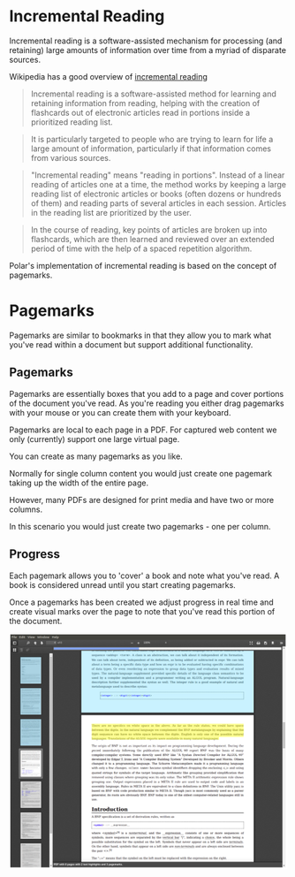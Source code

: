 # Incremental Reading

Incremental reading is a software-assisted mechanism for processing (and
retaining) large amounts of information over time from a myriad of disparate
sources.

Wikipedia has a good overview of
<a href="https://en.wikipedia.org/wiki/Incremental_reading">incremental reading</a>

> Incremental reading is a software-assisted method for learning and retaining information from reading, helping with the creation of flashcards out of electronic articles read in portions inside a prioritized reading list.

> It is particularly targeted to people who are trying to learn for life a large amount of information, particularly if that information comes from various sources.

> "Incremental reading" means "reading in portions". Instead of a linear reading of articles one at a time, the method works by keeping a large reading list of electronic articles or books (often dozens or hundreds of them) and reading parts of several articles in each session. Articles in the reading list are prioritized by the user.

> In the course of reading, key points of articles are broken up into flashcards, which are then learned and reviewed over an extended period of time with the help of a spaced repetition algorithm.

Polar's implementation of incremental reading is based on the concept of pagemarks.

# Pagemarks

Pagemarks are similar to bookmarks in that they allow you to mark what you've read
within a document but support additional functionality.

## Pagemarks

Pagemarks are essentially boxes that you add to a page and cover portions of the
document you've read. As you're reading you either drag pagemarks with your mouse
or you can create them with your keyboard.

Pagemarks are local to each page in a PDF. For captured web content we only (currently)
support one large virtual page.

You can create as many pagemarks as you like.

Normally for single column content you would just create one pagemark taking
up the width of the entire page.

However, many PDFs are designed for print media and have two or more columns.

In this scenario you would just create two pagemarks - one per column.

## Progress

Each pagemark allows you to 'cover' a book and note what you've read.  A book is
considered unread until you start creating pagemarks.

Once a pagemarks has been created we adjust progress in real time and create
visual marks over the page to note that you've read this portion of the
document.

<img src="../screenshot.png"></a>
